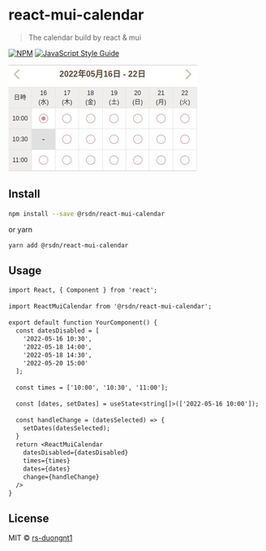 # react-mui-calendar

> The calendar build by react &amp; mui

[![NPM](https://img.shields.io/npm/v/react-mui-calendar.svg)](https://www.npmjs.com/package/react-mui-calendar) [![JavaScript Style Guide](https://img.shields.io/badge/code_style-standard-brightgreen.svg)](https://standardjs.com)

![alt text for screen readers](preview.png "Text to show on mouseover")

## Install

```bash
npm install --save @rsdn/react-mui-calendar
```
or yarn
```bash
yarn add @rsdn/react-mui-calendar
```

## Usage

```tsx
import React, { Component } from 'react';

import ReactMuiCalendar from '@rsdn/react-mui-calendar';

export default function YourComponent() {
  const datesDisabled = [
    '2022-05-16 10:30',
    '2022-05-18 14:00',
    '2022-05-18 14:30',
    '2022-05-20 15:00'
  ];

  const times = ['10:00', '10:30', '11:00'];
  
  const [dates, setDates] = useState<string[]>(['2022-05-16 10:00']);

  const handleChange = (datesSelected) => {
    setDates(datesSelected);
  }
  return <ReactMuiCalendar
    datesDisabled={datesDisabled}
    times={times}
    dates={dates}
    change={handleChange}
  />
}
```

## License

MIT © [rs-duongnt1](https://github.com/rs-duongnt1)
